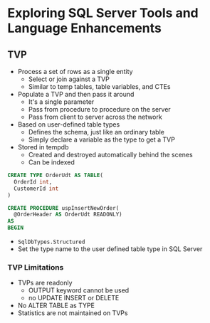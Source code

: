 # Exploring SQL Server Tools and Language Enhancements

## TVP

- Process a set of rows as a single entity
  - Select or join against a TVP
  - Similar to temp tables, table variables, and CTEs
- Populate a TVP and then pass it around
  - It's a single parameter
  - Pass from procedure to procedure on the server
  - Pass from client to server  across the network
- Based on user-defined table types
  - Defines the schema, just like an ordinary table
  - Simply declare a variable as the type to get a TVP
- Stored in tempdb
  - Created and destroyed automatically behind the scenes
  - Can be indexed

```SQL
CREATE TYPE OrderUdt AS TABLE(
  OrderId int,
  CustomerId int
)

CREATE PROCEDURE uspInsertNewOrder(
  @OrderHeader AS OrderUdt READONLY)
AS
BEGIN

```

- `SqlDbTypes.Structured`
- Set the type name to the user defined table type in SQL Server


### TVP Limitations

- TVPs are readonly
  - OUTPUT keyword cannot be used
  - no UPDATE INSERT or DELETE
- No ALTER TABLE as TYPE
- Statistics are not maintained on TVPs
